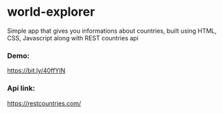# world-explorer
Simple app that gives you informations about countries, built using HTML, CSS, Javascript along with REST countries api

### Demo:
https://bit.ly/40ffYIN

### Api link:
https://restcountries.com/

